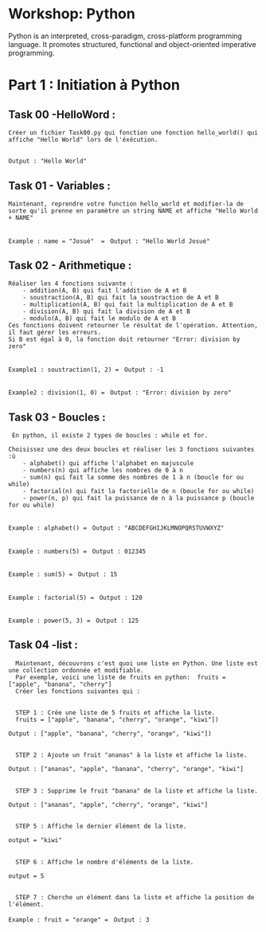 # Workshop: Python 


Python is an interpreted, cross-paradigm, cross-platform programming language. It promotes structured, functional and object-oriented imperative programming. 


 # Part 1 : Initiation à Python
 
   ## Task 00 -HelloWord :
    Créer un fichier Task00.py qui fonction une fonction hello_world() qui
    affiche "Hello World" lors de l'éxécution.
    
   ##
   ```Output : "Hello World"```
    
   ## Task 01 - Variables :
    
    Maintenant, reprendre votre function hello_world et modifier-la de sorte qu'il prenne en paramètre un string NAME et affiche "Hello World + NAME" 

   ##
   ```Example : name = "Josué"  = ```
   ```Output : "Hello World Josué" ```

   ## Task 02 - Arithmetique :
    Réaliser les 4 fonctions suivante :
        - addition(A, B) qui fait l'addition de A et B
        - soustraction(A, B) qui fait la soustraction de A et B
        - multiplication(A, B) qui fait la multiplication de A et B
        - division(A, B) qui fait la division de A et B
        - modulo(A, B) qui fait le modulo de A et B
    Ces fonctions doivent retourner le résultat de l'opération. Attention, il faut gérer les erreurs. 
    Si B est égal à 0, la fonction doit retourner "Error: division by zero"

##
   ```Example1 : soustraction(1, 2) = ```
   ```Output : -1 ```
##
   ```Example2 : division(1, 0) = ```
   ```Output : "Error: division by zero" ```

## Task 03 - Boucles :
     En python, il existe 2 types de boucles : while et for.
    
    Choisissez une des deux boucles et réaliser les 3 fonctions suivantes :ù
        - alphabet() qui affiche l'alphabet en majuscule
        - numbers(n) qui affiche les nombres de 0 à n
        - sum(n) qui fait la somme des nombres de 1 à n (boucle for ou while)
        - factorial(n) qui fait la factorielle de n (boucle for ou while)
        - power(n, p) qui fait la puissance de n à la puissance p (boucle for ou while)
        
   ##
   ```Example : alphabet() = ```
   ```Output : "ABCDEFGHIJKLMNOPQRSTUVWXYZ" ```
##
   ```Example : numbers(5) = ```
   ```Output : 012345 ```
   ##
   ```Example : sum(5) = ```
   ```Output : 15```
   ##
   ```Example : factorial(5) = ```
   ```Output : 120```
   ##
   ```Example : power(5, 3) = ```
   ```Output : 125```


##
   
   ## Task 04 -list :
      Maintenant, découvrons c'est quoi une liste en Python. Une liste est une collection ordonnée et modifiable.
      Par exemple, voici une liste de fruits en python:  fruits = ["apple", "banana", "cherry"]
      Créer les fonctions suivantes qui :
##

      STEP 1 : Crée une liste de 5 fruits et affiche la liste. 
      fruits = ["apple", "banana", "cherry", "orange", "kiwi"])

   ```Output : ["apple", "banana", "cherry", "orange", "kiwi"])```
##
      STEP 2 : Ajoute un fruit "ananas" à la liste et affiche la liste.
   ```Output : ["ananas", "apple", "banana", "cherry", "orange", "kiwi"]```
##
      STEP 3 : Supprime le fruit "banana" de la liste et affiche la liste.
   ```Output : ["ananas", "apple", "cherry", "orange", "kiwi"]```
##
      STEP 5 : Affiche le dernier élément de la liste.
   ```output = "kiwi"```
##
      STEP 6 : Affiche le nombre d'éléments de la liste.
   ```output = 5```
##
      STEP 7 : Cherche un élément dans la liste et affiche la position de l'élément.
   ```Example : fruit = "orange" = ```
   ```Output : 3```
##   
